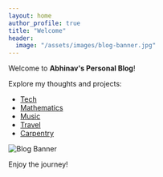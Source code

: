 ```yaml
---
layout: home
author_profile: true
title: "Welcome"
header:
  image: "/assets/images/blog-banner.jpg"
---
```


Welcome to **Abhinav's Personal Blog**!

Explore my thoughts and projects:

- [Tech](tech/)
- [Mathematics](mathematics/)
- [Music](music/)
- [Travel](travel/)
- [Carpentry](carpentry/)

![Blog Banner](/assets/images/blog-banner.jpg)

Enjoy the journey!